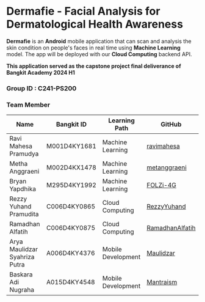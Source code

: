 # Dermafie - Facial Analysis for Dermatological Health Awareness
**Dermafie** is an **Android** mobile application that can scan and analysis the skin condition on people's faces in real time using **Machine Learning** model. The app will be deployed with our **Cloud Computing** backend API. <br/> 

**This application served as the capstone project final deliverance of Bangkit Academy 2024 H1** <br/>

### Group ID : C241-PS200 ###

### Team Member
| Name | Bangkit ID | Learning Path | GitHub |
|------|------------|---------------|--------|
| Ravi Mahesa Pramudya | M001D4KY1681 | Machine Learning | [ravimahesa](https://github.com/ravimahesa) |
| Metha Anggraeni | M002D4KX1478  | Machine Learning | [metanggraeni](https://github.com/metanggraeni) |
| Bryan Yapdhika | M295D4KY1992  | Machine Learning | [FOLZi-4G](https://github.com/FOLZi-4G) |
| Rezzy Yuhand Pramudita | C006D4KY0865  | Cloud Computing | [RezzyYuhand](https://github.com/RezzyYuhand) |
| Ramadhan Alfatih | C006D4KY0875  | Cloud Computing | [RamadhanAlfatih](https://github.com/RamadhanAlfatih) |
| Arya Maulidzar Syahriza Putra | A006D4KY4376  | Mobile Development | [Maulidzar](https://github.com/Maulidzar) |
| Baskara Adi Nugraha | A015D4KY4548  | Mobile Development | [Mantraism](https://github.com/Mantraism) |
